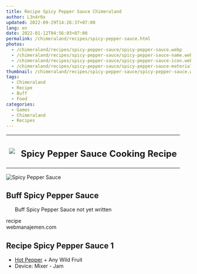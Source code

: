 ```yaml
---
title: Recipe Spicy Pepper Sauce Chimeraland
author: L3n4r0x
updated: 2022-09-29T14:26:37+07:00
lang: en
date: 2022-01-12T04:56:03+07:00
permalink: /chimeraland/recipes/spicy-pepper-sauce.html
photos:
  - /chimeraland/recipes/spicy-pepper-sauce/spicy-pepper-sauce.webp
  - /chimeraland/recipes/spicy-pepper-sauce/spicy-pepper-sauce-name.webp
  - /chimeraland/recipes/spicy-pepper-sauce/spicy-pepper-sauce-icon.webp
  - /chimeraland/recipes/spicy-pepper-sauce/spicy-pepper-sauce-material.webp
thumbnail: /chimeraland/recipes/spicy-pepper-sauce/spicy-pepper-sauce.webp
tags:
  - Chimeraland
  - Recipe
  - Buff
  - Food
categories:
  - Games
  - Chimeraland
  - Recipes
---
```


<section id="bootstrap-wrapper">
  <link
    rel="stylesheet"
    href="https://rawcdn.githack.com/dimaslanjaka/Web-Manajemen/0c3b5aa1813bd4abcd2c11bf3e37928b15c28664/css/bootstrap-5-3-0-alpha3-wrapper.css"
  />
  <div class="row mb-2">
    <div class="col-md-12 mb-2">
      <table class="table" id="post-info">
        <tbody>
          <tr>
            <td>
              <img
                class="d-inline-block me-2"
                src="/chimeraland/recipes/spicy-pepper-sauce/spicy-pepper-sauce-icon.webp"
                width="auto"
                height="auto"
              />
            </td>
            <td><h1 class="fs-5">Spicy Pepper Sauce Cooking Recipe</h1></td>
          </tr>
        </tbody>
      </table>
    </div>
  </div>
  <div class="card mb-2">
    <div class="row g-0">
      <div class="col-sm-4 position-relative mb-2">
        <img
          src="/chimeraland/recipes/spicy-pepper-sauce/spicy-pepper-sauce-material.webp"
          class="card-img fit-cover w-100 h-100"
          alt="Spicy Pepper Sauce"
          data-fancybox="true"
        />
      </div>
      <div class="col-sm-8 mb-2">
        <div class="card-body">
          <h2 class="card-title fs-5">Buff Spicy Pepper Sauce</h2>
          <div class="card-text">
            <ul>
              Buff Spicy Pepper Sauce not yet written
            </ul>
          </div>
          <span class="badge rounded-pill bg-dark text-white">recipe</span>
        </div>
        <div class="card-footer text-end text-muted">webmanajemen.com</div>
      </div>
    </div>
  </div>
  <div class="row mb-2">
    <div class="col-12 col-lg-6 recipe-item mb-2">
      <div class="card">
        <div class="card-body">
          <h2 class="card-title fs-5">Recipe Spicy Pepper Sauce 1</h2>
          <div class="card-text">
            <ul>
              <li>
                <a
                  class="text-decoration-none"
                  href="/chimeraland/materials/hot-pepper.html"
                  >Hot Pepper</a
                ><span> + </span>Any Wild Fruit
              </li>
              <li>Device: Mixer - Jam</li>
            </ul>
          </div>
        </div>
      </div>
    </div>
  </div>
</section>